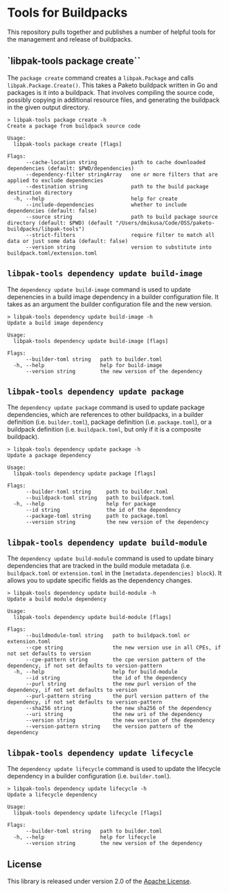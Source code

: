 # Tools for Buildpacks

This repository pulls together and publishes a number of helpful tools for the management and release of buildpacks.

## `libpak-tools package create``

The `package create` command creates a `libpak.Package` and calls `libpak.Package.Create()`. This takes a Paketo buildpack written in Go and packages is it into a buildpack. That involves compiling the source code, possibly copying in additional resource files, and generating the buildpack in the given output directory.

```
> libpak-tools package create -h
Create a package from buildpack source code

Usage:
  libpak-tools package create [flags]

Flags:
      --cache-location string           path to cache downloaded dependencies (default: $PWD/dependencies)
      --dependency-filter stringArray   one or more filters that are applied to exclude dependencies
      --destination string              path to the build package destination directory
  -h, --help                            help for create
      --include-dependencies            whether to include dependencies (default: false)
      --source string                   path to build package source directory (default: $PWD) (default "/Users/dmikusa/Code/OSS/paketo-buildpacks/libpak-tools")
      --strict-filters                  require filter to match all data or just some data (default: false)
      --version string                  version to substitute into buildpack.toml/extension.toml
```

## `libpak-tools dependency update build-image`

The `dependency update build-image` command is used to update depenencies in a build image dependency in a builder configuration file. It takes as an argument the builder configuration file and the new version.

```
> libpak-tools dependency update build-image -h
Update a build image dependency

Usage:
  libpak-tools dependency update build-image [flags]

Flags:
      --builder-toml string   path to builder.toml
  -h, --help                  help for build-image
      --version string        the new version of the dependency
```

## `libpak-tools dependency update package`

The `dependency update package` command is used to update package dependencies, which are references to other buildpacks, in a builder definition (i.e. `builder.toml`), package definition (i.e. `package.toml`), or a buildpack definition (i.e. `buildpack.toml`, but only if it is a composite buildpack).

```
> libpak-tools dependency update package -h
Update a package dependency

Usage:
  libpak-tools dependency update package [flags]

Flags:
      --builder-toml string     path to builder.toml
      --buildpack-toml string   path to buildpack.toml
  -h, --help                    help for package
      --id string               the id of the dependency
      --package-toml string     path to package.toml
      --version string          the new version of the dependency
```

## `libpak-tools dependency update build-module`

The `dependency update build-module` command is used to update binary dependencies that are tracked in the build module metadata (i.e. `buildpack.toml` or `extension.toml` in the `[metadata.dependencies] block`). It allows you to update specific fields as the dependency changes.

```
> libpak-tools dependency update build-module -h
Update a build module dependency

Usage:
  libpak-tools dependency update build-module [flags]

Flags:
      --buildmodule-toml string   path to buildpack.toml or extension.toml
      --cpe string                the new version use in all CPEs, if not set defaults to version
      --cpe-pattern string        the cpe version pattern of the dependency, if not set defaults to version-pattern
  -h, --help                      help for build-module
      --id string                 the id of the dependency
      --purl string               the new purl version of the dependency, if not set defaults to version
      --purl-pattern string       the purl version pattern of the dependency, if not set defaults to version-pattern
      --sha256 string             the new sha256 of the dependency
      --uri string                the new uri of the dependency
      --version string            the new version of the dependency
      --version-pattern string    the version pattern of the dependency
```

## `libpak-tools dependency update lifecycle`

The `dependency update lifecycle` command is used to update the lifecycle dependency in a builder configuration (i.e. `builder.toml`).

```
> libpak-tools dependency update lifecycle -h
Update a lifecycle dependency

Usage:
  libpak-tools dependency update lifecycle [flags]

Flags:
      --builder-toml string   path to builder.toml
  -h, --help                  help for lifecycle
      --version string        the new version of the dependency
```

## License

This library is released under version 2.0 of the [Apache License][a].

[a]: https://www.apache.org/licenses/LICENSE-2.0